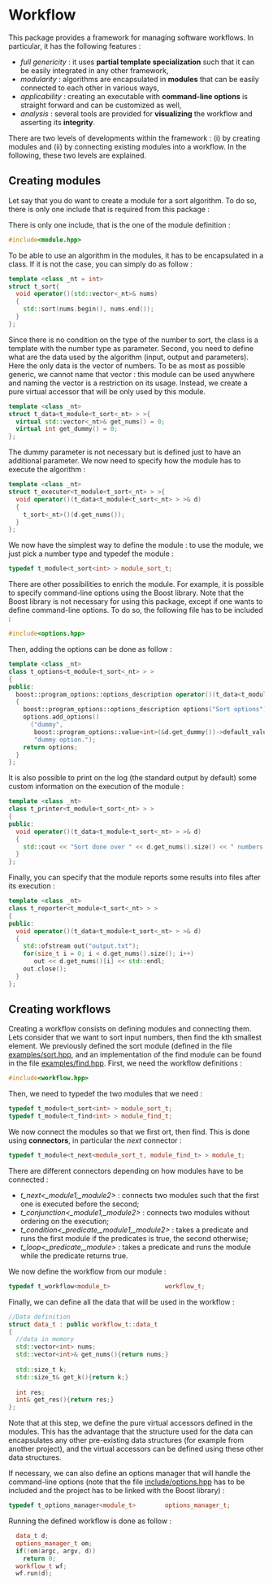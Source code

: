 # Workflow

This package provides a framework for managing software workflows. In particular, it has the following
features :
- *full genericity* : it uses **partial template specialization** such that it can be easily integrated in any other framework,
- *modularity* : algorithms are encapsulated in **modules** that can be easily connected to each other in various ways,
- *applicability* : creating an executable with **command-line options** is straight forward and can be customized as well, 
- *analysis* : several tools are provided for **visualizing** the workflow and asserting its **integrity**.

There are two levels of developments within the framework : (i) by creating modules and (ii) by connecting existing modules into a workflow. In the following, these two levels are explained.

## Creating modules

Let say that you do want to create a module for a sort algorithm. To do so, there is only one include that is required from this package :

There is only one include, that is the one of the module definition :

```c++
#include<module.hpp>
```

To be able to use an algorithm in the modules, it has to be encapsulated in a class. If it is not the case, you can simply do as follow :

```c++
template <class _nt = int>
struct t_sort{
  void operator()(std::vector<_nt>& nums)
  {
    std::sort(nums.begin(), nums.end());
  }
};
```
Since there is no condition on the type of the number to sort, the class is a template with the number type as parameter. Second, you need to define what are the data used by the algorithm (input, output and parameters). Here the only data is the vector of numbers. To be as most as possible generic, we cannot name that vector : this module can be used anywhere and naming the vector is a restriction on its usage. Instead, we create a pure virtual accessor that will be only used by this module.

```c++
template <class _nt>
struct t_data<t_module<t_sort<_nt> > >{
  virtual std::vector<_nt>& get_nums() = 0;
  virtual int get_dummy() = 0;
};
```
The dummy parameter is not necessary but is defined just to have an additional parameter. We now need to specify how the module has to execute the algorithm :

```c++
template <class _nt>
struct t_executer<t_module<t_sort<_nt> > >{
  void operator()(t_data<t_module<t_sort<_nt> > >& d)
  {
    t_sort<_nt>()(d.get_nums());
  }
};
```

We now have the simplest way to define the module : to use the module, we just pick a number type and typedef the module :

```c++
typedef t_module<t_sort<int> > module_sort_t;
```

There are other possibilities to enrich the module. For example, it is possible to specify command-line options using the Boost library. Note that the Boost library is not necessary for using this package, except if one wants to define command-line options. To do so, the following file has to be included :

```c++
#include<options.hpp>
```
Then, adding the options can be done as follow :

```c++
template <class _nt>
class t_options<t_module<t_sort<_nt> > >
{
public:
  boost::program_options::options_description operator()(t_data<t_module<t_sort<_nt> > >& d)
  {
    boost::program_options::options_description options("Sort options");
    options.add_options()
      ("dummy",
       boost::program_options::value<int>(&d.get_dummy())->default_value(0),
       "dummy option.");
    return options;
  }
};
```

It is also possible to print on the log (the standard output by default) some custom information on the execution of the module :

```c++
template <class _nt>
class t_printer<t_module<t_sort<_nt> > >
{
public:
  void operator()(t_data<t_module<t_sort<_nt> > >& d)
  {
    std::cout << "Sort done over " << d.get_nums().size() << " numbers." << std::endl;
  }
};
```
Finally, you can specify that the module reports some results into files after its execution :

```c++
template <class _nt>
class t_reporter<t_module<t_sort<_nt> > >
{
public:
  void operator()(t_data<t_module<t_sort<_nt> > >& d)
  {
    std::ofstream out("output.txt");
    for(size_t i = 0; i < d.get_nums().size(); i++) 
       out << d.get_nums()[i] << std::endl;
    out.close();
  }
};
```

## Creating workflows

Creating a workflow consists on defining modules and connecting them. Lets consider that we want to sort input numbers, then find the kth smallest element. We previously defined the sort module (defined in the file [examples/sort.hpp](examples/sort.hpp), and an implementation of the find module can be found in the file [examples/find.hpp](examples/find.hpp). First, we need the workflow definitions :

```c++
#include<workflow.hpp>
```
Then, we need to typedef the two modules that we need :

```c++
typedef t_module<t_sort<int> > module_sort_t;
typedef t_module<t_find<int> > module_find_t;
```

We now connect the modules so that we first ort, then find. This is done using **connectors**, in particular the *next* connector :

```c++
typedef t_module<t_next<module_sort_t, module_find_t> > module_t;
```
There are different connectors depending on how modules have to be connected :
- *t_next<_module1,_module2>* : connects two modules such that the first one is executed before the second;
- *t_conjunction<_module1,_module2>* : connects two modules without ordering on the execution;
- *t_condition<_predicate,_module1,_module2>* : takes a predicate and runs the first module if the predicates is true, the second otherwise;
- *t_loop<_predicate,_module>* : takes a predicate and runs the module while the predicate returns true.

We now define the workflow from our module :

```c++
typedef t_workflow<module_t>               workflow_t;
```
Finally, we can define all the data that will be used in the workflow :

```c++
//Data definition
struct data_t : public workflow_t::data_t
{
  //data in memory
  std::vector<int> nums;
  std::vector<int>& get_nums(){return nums;}
  
  std::size_t k;
  std::size_t& get_k(){return k;}
  
  int res;
  int& get_res(){return res;}
};
```
Note that at this step, we define the pure virtual accessors defined in the modules. This has the advantage that the structure used for the data can encapsulates any other pre-existing data structures (for example from another project), and the virtual accessors can be defined using these other data structures.

If necessary, we can also define an options manager that will handle the command-line options (note that the file [include/options.hpp](include/options.hpp) has to be included and the project has to be linked with the Boost library) :

```c++
typedef t_options_manager<module_t>        options_manager_t;
```
Running the defined workflow is done as follow :

```c++
  data_t d;  
  options_manager_t om;
  if(!om(argc, argv, d))
    return 0;
  workflow_t wf;
  wf.run(d);
```

